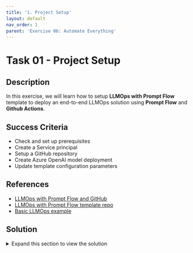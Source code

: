 ```yaml
---
title: '1. Project Setup'
layout: default
nav_order: 1
parent: 'Exercise 06: Automate Everything'
---
```


# Task 01 - Project Setup

## Description

In this exercise, we will learn how to setup **LLMOps with Prompt Flow** template to deploy an end-to-end LLMOps solution using **Prompt Flow** and **Github Actions**.

## Success Criteria

* Check and set up prerequisites
* Create a Service principal
* Setup a GitHub repository
* Create Azure OpenAI model deployment
* Update template configuration parameters

## References

* [LLMOps with Prompt Flow and GitHub](https://learn.microsoft.com/azure/machine-learning/prompt-flow/how-to-end-to-end-llmops-with-prompt-flow)
* [LLMOps with Prompt Flow template repo](https://github.com/microsoft/llmops-promptflow-template)
* [Basic LLMOps example](https://github.com/Azure/llmops-gha-demo/blob/main/docs/e2e_llmops_with_promptflow.md)

## Solution

<details markdown="block">
<summary>Expand this section to view the solution</summary>

##### 1) Check and set-up pre-requisites

Please ensure that you have the following resources in order to proceed with the hands-on steps:

* An Azure subscription.
* An Azure AI Project and AI Resource.
  * If you do not have an AI Project, please follow the instructions provided in this link to create one.
  * If this is your first AI project, create an AI Resource during the setup. Otherwise, utilize an existing one.
* A GitHub account.
* A workstation with the following options:
* Local machine or VM equipped with the following tools:
  * Git (usually pre-installed on most systems)
  * Python 3.10: Download Python
  * VS Code (Desktop version)
  * Azure CLI
  
**Important:** Since we will be utilizing bash commands, the operating system must be Windows with WSL, Linux, or MacOS.

##### 2) Check and set-up pre-requisites

1. Login to Azure so you can execute the commands for the following steps.

    ```bash
    az login
    ```

2. Create a Service Principle.

    An Azure service principal (SP) is a special type of identity that can be used by automated tools to access Azure resources.
    We will use a service principal to grant GitHub Actions the permission to use the resources in our Azure subscription.

    Run the following bash script after updating the `<subscription_id>` placeholder with your subscription id.

    Note: The service principal name will be automatically generated in the format: LLMOps-(seconds since epoch). If you prefer a different name, you can specify it in the `spname` variable.

    ```bash
    subscriptionId="<subscription_id>"
    
    spname="LLMOps-$(date +%s)"
    roleName="Owner"
    servicePrincipalName="Azure-ARM-${spname}"
    
    echo "Using subscription ID $subscriptionID"
    echo "> Setting subscription id"
    az account set --subscription $subscriptionId
    
    echo "Creating SP for RBAC with name $servicePrincipalName, with role $roleName and in scopes /subscriptions/$subscriptionId"
    az ad sp create-for-rbac --name $servicePrincipalName --role $roleName --scopes /subscriptions/$subscriptionId --sdk-auth
    
    echo "Please ensure that the information created here is properly saved for future use."
    ```

After executing the script, you will receive the following information regarding the service principal.

![A JSON file is displayed that shows the clientID and clientSecret properties in addition to others.](images/lab6grab1.png)

This is the information to be used for GitHub actions to authenticate in Azure.
**Save it in a secure place**, as you will need it later for GitHub configuration.

##### 3) Set up GitHub Repository

1. Go to GitHub and create a new repository.

    ![A GitHub dashboard is displayed with the New button highlighted for creating a new repository.](images/lab6grab2.png)

    Let's use **llmops-project** as the repo name for this workshop, if you chose a different repo name, you can replace **llmops-project** with the name you have chosen whenever you see it in the lab commands.

    ![The new repository form is displayed with llmops-project shown as the repository name.](images/lab6grab3.png)

2. Create a GitHub personal access token.

    Now you will create a Github personal access token to work with your repository from this lab.

    Go to your GitHub account settings by selecting your profile photo and then selecting Settings. Execute the following steps:

    1. In the left sidebar, select Developer settings.
    2. In the left sidebar, select Personal access tokens (Fine-grainded tokens).
    3. Select **Generate new token**.

        ![The Generate new token button is highlighted.](images/lab6grab4.png)

    4. Choose the repo you just created in the Repository access section.

        ![The Only select repositories radio button is selected and the new repo is selected in the dropdown list.](images/lab6grab4b.png)

    5. In the Permissions section, add **Read and write** to the following items: **Administration**, **Contents**, and **Workflows** (Metadata is mandatory).

        ![The selected permissions are displayed within the overview grid.](images/lab6grab4c.png)

    6. Select **Generate token** and _copy the token_ to use in the next command.

3. Populate your repo with the LLMOps project template.

    Now you will populate your new repo with the LLMOps Prompt Flow Template Repo.

    In order to do that, run the following bash script, after update the `<github_org>` with your org name and `<github_pat>` with the token created above.

    ```bash
    github_org=<github_org>
    github_repo=llmops-project
    github_pat=<github_pat>
    
    echo "> Cloning your project repository"
    git clone https://${github_pat}@github.com/${github_org}/${github_repo}.git
    
    cd $github_repo
    
    echo "> Adding a new remote named 'original'"
    git remote add original https://github.com/microsoft/llmops-promptflow-template.git
    
    echo "> Fetching from 'original'"
    git fetch original main
    
    echo "> Merging with 'original/main'"
    git merge original/main
    
    echo "> Pushing to 'origin main'"
    git push origin main
    ```

4. Create a development branch and set it as default.

    The project template assumes that the team utilizes the development branch as the primary source for coding and enhancing the prompt quality.

    Create a development branch by branching off from the main branch and designate it as the default branch to ensure that all pull requests are directed towards it.
    To generate the development branch and set it as the default in the **local repository**, execute the following bash cell.

    ```bash
    github_repo=llmops-project
    
    # Change directory to the cloned repository
    cd ${github_repo}
    
    echo "> Creating a development branch"
    git checkout -b development
    
    echo "> Pushing the development branch to the remote repository"
    git push origin development
    ```

    To make development branch as default in the GitHub remote repo, go to your GitHub repository on the web and execute the following steps:

    1. Select the **Settings** tab.
    2. In the left sidebar, select **Branches**.
    3. In the **Default branch** section, select the pencil icon to edit the default branch selection.
    4. Select the branch you want to set as the default branch (development) from the dropdown list.
    5. Select **Update** to save your changes.

    ![The general settings for the repo are displayed with the default branch section highlighted.](images/lab6grab5.png)

5. Set up authentication with Azure and Github.

    To start, go to the **Settings** tab of your GitHub project. Then, navigate to **Secrets and variables** followed by **Actions** and select **New repository secret**.

    ![The new repository secret button is highlighted.](images/lab6grab6.png)

    Now, create a repository secret on GitHub called 'AZURE_CREDENTIALS' and provide the Azure Service Principal details you saved in an earlier step as its content.

    ![The new secret form is displayed.](images/lab6grab7.png)

##### 4) Create Azure OpenAI model deployment

1. Create model deployment.

    The example flows in the LLMOps template utilize a deployment of the Azure OpenAI model called gpt-35-turbo.

    Please use Azure OpenAI Studio at https://ai.azure.com/ to create a deployment named gpt-35-turbo in the AI Project you set up during step 1 of this hands-on exercise.

    To do this, complete the following steps:

    1. Go to the **Build** tab and select **Deployments** in the left-hand menu.
    2. Select the **+ Create** button under Deployments.

        ![The Create button is highlighted on the Deployments page.](images/lab6grab8.png)

    3. Select the model you wish to deploy (gpt-35-turbo or gpt-4, depending on what is available in your region) and select **Confirm**.

        ![The model selection page is displayed with the gpt-35-turbo model selected.](images/lab6grab9.png)

    4. Select the **Deploy** button to deploy the selected model.

          ![The Deploy button is highlighted.](images/lab6grab10.png)

2. Update Azure OpenAI connection name.

    LLMOps with Prompt flow project template example flows use an Azure OpenAI connection named `aoai`, in this hands on we will use AI Project's default Azure OpenAI connection.

    Run the next cell to update `flow.dag.yaml` for both standard and post-production-evaluation flows of the named_entity_recognition example to use the AI Project's default Azure OpenAI connection.

    The flow definition file for both named_entity_recognition standard and post-production-evolution flows can be found inside the template project folder in:

    * `named_entity_recognition\flows\standard\flow.dag.yaml`
    * `named_entity_recognition\flows\post-production-evaluation\flow.dag.yaml`

    ```python
    import fileinput
    import sys

    github_repo="llmops-project"

    def modify_file(filename):
        with fileinput.FileInput(filename, inplace=True) as file:
            for line in file:
                sys.stdout.write(line.replace('connection: aoai', 'connection: Default_AzureOpenAI'))

    filenames = [f'{github_repo}/named_entity_recognition/flows/standard/flow.dag.yaml',
                 f'{github_repo}/named_entity_recognition/flows/post-production-evaluation/flow.dag.yaml']

    list(map(modify_file, filenames))
    ```

##### 5) Update Template Configuration Parameters

The **LLMOps with Prompt Flow** template repo include three example use cases, we will focus on the **named_entity_recognition** one.
In this step, you will configure the name_entity_recognition flow's LLMOps and deployment parameters. After that we will be able
to create a pull request for this example.

1. Update flow's LLMOps parameters.

    The file **llmops_config.json** contains information related to the resources and directories used in each environment.

    1. Navigate to the **named_entity_recognition** folder and open the **llmops_config.json** file, note that the parameters KEYVAULT_NAME, RESOURCE_GROUP_NAME, and WORKSPACE_NAME will be blank.

    2. Update the files respectively with the name of the key vault, resource group, and AI project name created in step 1 of this lab.

    For simplicity, we will use the same resources for all environments.

    Example configuration:

    ![An example of the llmops_config.json file is displayed.](images/lab6grab11.png)

2. Update flow's deployment parameters.

    The file **deployment_config.json** contains information related to the solution deployment.

    1. Navigate to the **named_entity_recognition** folder and open the **configs/deployment_config.json** file.

    2. Update the ENDPOINT_NAME and CURRENT_DEPLOYMENT_NAME parameters.

    3. Modify the configuration values in the **deployment_config.json** file in the azure_managed_endpoint section for the **dev** environment.

    During this lab we'll only use the dev environment, so no need to worry about the other environments.

    Example configuration:

    ![An example of the deployment_config.json file is displayed.](images/lab6grab12.png)

3. Push updates to remote repo.

    To update the remote repository with the newly modified configurations, simply update the project repo name in **<github_repository>** and then push to the **development** branch by executing the next cell.

    ```bash
    cd llmops-project
    git add .
    git commit -m "configuration update"
    git push origin development
    ```

</details>
